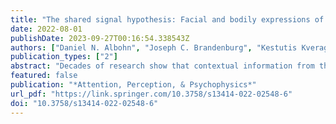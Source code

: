 ```yaml
---
title: "The shared signal hypothesis: Facial and bodily expressions of emotion mutually inform one another"
date: 2022-08-01
publishDate: 2023-09-27T00:16:54.338543Z
authors: ["Daniel N. Albohn", "Joseph C. Brandenburg", "Kestutis Kveraga", "Reginald B. Adams"]
publication_types: ["2"]
abstract: "Decades of research show that contextual information from the body, visual scene, and voices can facilitate judgments of facial expressions of emotion. To date, most research suggests that bodily expressions of emotion offer context for interpreting facial expressions, but not vice versa. The present research aimed to investigate the conditions under which mutual processing of facial and bodily displays of emotion facilitate and/or interfere with emotion recognition. In the current two studies, we examined whether body and face emotion recognition are enhanced through integration of shared emotion cues, and/or hindered through mixed signals (i.e., interference). We tested whether faces and bodies facilitate or interfere with emotion processing by pairing briefly presented (33 ms), backward-masked presentations of faces with supraliminally presented bodies (Experiment 1) and vice versa (Experiment 2). Both studies revealed strong support for integration effects, but not interference. Integration effects are most pronounced for low-emotional clarity facial and bodily expressions, suggesting that when more information is needed in one channel, the other channel is recruited to disentangle any ambiguity. That this occurs for briefly presented, backward-masked presentations reveals low-level visual integration of shared emotional signal value."
featured: false
publication: "*Attention, Perception, & Psychophysics*"
url_pdf: "https://link.springer.com/10.3758/s13414-022-02548-6"
doi: "10.3758/s13414-022-02548-6"
---
```


